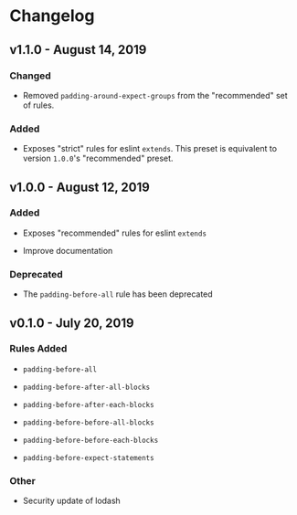 # Changelog

## v1.1.0 - August 14, 2019

### Changed

- Removed `padding-around-expect-groups` from the "recommended" set of rules.

### Added

- Exposes "strict" rules for eslint `extends`. This preset is equivalent to version `1.0.0`'s "recommended" preset.

## v1.0.0 - August 12, 2019

### Added

- Exposes "recommended" rules for eslint `extends`

- Improve documentation

### Deprecated

- The `padding-before-all` rule has been deprecated

## v0.1.0 - July 20, 2019

### Rules Added

- `padding-before-all`

- `padding-before-after-all-blocks`

- `padding-before-after-each-blocks`

- `padding-before-before-all-blocks`

- `padding-before-before-each-blocks`

- `padding-before-expect-statements`

### Other

- Security update of lodash
